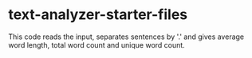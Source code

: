 # text-analyzer-starter-files

This code reads the input, separates sentences by '.' and gives average word length, total word count and unique word count.
